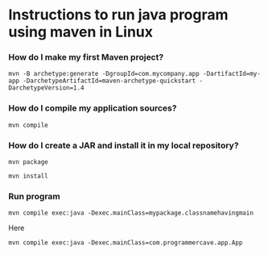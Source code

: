 # Instructions to run java program using maven in Linux

### How do I make my first Maven project?

`mvn -B archetype:generate -DgroupId=com.mycompany.app -DartifactId=my-app -DarchetypeArtifactId=maven-archetype-quickstart -DarchetypeVersion=1.4`

### How do I compile my application sources?

`mvn compile`

### How do I create a JAR and install it in my local repository?

`mvn package`

`mvn install`

### Run program 

`mvn compile exec:java -Dexec.mainClass=mypackage.classnamehavingmain`

Here

`mvn compile exec:java -Dexec.mainClass=com.programmercave.app.App`